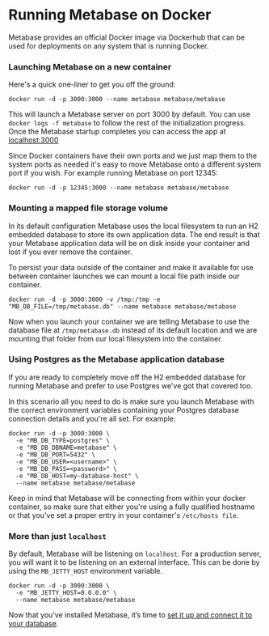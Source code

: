 # Running Metabase on Docker

Metabase provides an official Docker image via Dockerhub that can be used for deployments on any system that is running Docker.

### Launching Metabase on a new container

Here's a quick one-liner to get you off the ground:

    docker run -d -p 3000:3000 --name metabase metabase/metabase

This will launch a Metabase server on port 3000 by default.  You can use `docker logs -f metabase` to follow the rest of the initialization progress.  Once the Metabase startup completes you can access the app at [localhost:3000](http://localhost:3000)

Since Docker containers have their own ports and we just map them to the system ports as needed it's easy to move Metabase onto a different system port if you wish.  For example running Metabase on port 12345:

    docker run -d -p 12345:3000 --name metabase metabase/metabase


### Mounting a mapped file storage volume

In its default configuration Metabase uses the local filesystem to run an H2 embedded database to store its own application data.  The end result is that your Metabase application data will be on disk inside your container and lost if you ever remove the container.

To persist your data outside of the container and make it available for use between container launches we can mount a local file path inside our container.

    docker run -d -p 3000:3000 -v /tmp:/tmp -e "MB_DB_FILE=/tmp/metabase.db" --name metabase metabase/metabase

Now when you launch your container we are telling Metabase to use the database file at `/tmp/metabase.db` instead of its default location and we are mounting that folder from our local filesystem into the container.


### Using Postgres as the Metabase application database

If you are ready to completely move off the H2 embedded database for running Metabase and prefer to use Postgres we've got that covered too.

In this scenario all you need to do is make sure you launch Metabase with the correct environment variables containing your Postgres database connection details and you're all set.  For example:

    docker run -d -p 3000:3000 \
      -e "MB_DB_TYPE=postgres" \
      -e "MB_DB_DBNAME=metabase" \
      -e "MB_DB_PORT=5432" \
      -e "MB_DB_USER=<username>" \
      -e "MB_DB_PASS=<password>" \
      -e "MB_DB_HOST=my-database-host" \
      --name metabase metabase/metabase

Keep in mind that Metabase will be connecting from within your docker container, so make sure that either you're using a fully qualified hostname or that you've set a proper entry in your container's `/etc/hosts file`.

### More than just `localhost`

By default, Metabase will be listening on `localhost`. For a production server, you will want it to be listening on an external interface. This can be done by using the `MB_JETTY_HOST` environment variable.

    docker run -d -p 3000:3000 \
      -e "MB_JETTY_HOST=0.0.0.0" \
      --name metabase metabase/metabase


Now that you’ve installed Metabase, it’s time to [set it up and connect it to your database](../setting-up-metabase.md).
